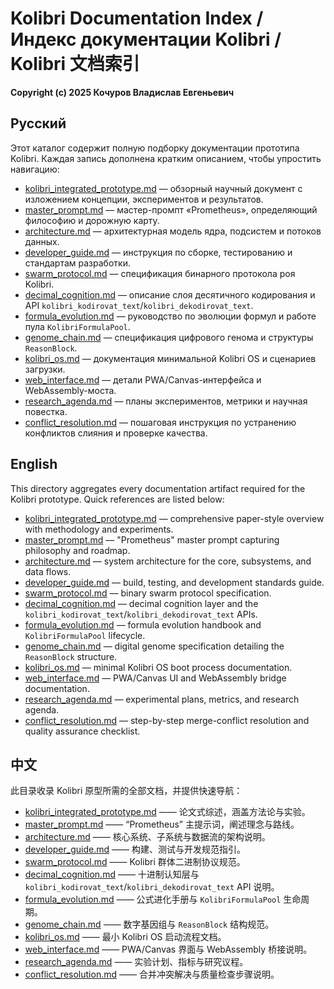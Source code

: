 # Kolibri Documentation Index / Индекс документации Kolibri / Kolibri 文档索引

**Copyright (c) 2025 Кочуров Владислав Евгеньевич**

## Русский

Этот каталог содержит полную подборку документации прототипа Kolibri. Каждая запись дополнена кратким описанием, чтобы упростить навигацию:

- [kolibri_integrated_prototype.md](kolibri_integrated_prototype.md) — обзорный научный документ с изложением концепции, экспериментов и результатов.
- [master_prompt.md](master_prompt.md) — мастер-промпт «Prometheus», определяющий философию и дорожную карту.
- [architecture.md](architecture.md) — архитектурная модель ядра, подсистем и потоков данных.
- [developer_guide.md](developer_guide.md) — инструкция по сборке, тестированию и стандартам разработки.
- [swarm_protocol.md](swarm_protocol.md) — спецификация бинарного протокола роя Kolibri.
- [decimal_cognition.md](decimal_cognition.md) — описание слоя десятичного кодирования и API `kolibri_kodirovat_text`/`kolibri_dekodirovat_text`.
- [formula_evolution.md](formula_evolution.md) — руководство по эволюции формул и работе пула `KolibriFormulaPool`.
- [genome_chain.md](genome_chain.md) — спецификация цифрового генома и структуры `ReasonBlock`.
- [kolibri_os.md](kolibri_os.md) — документация минимальной Kolibri OS и сценариев загрузки.
- [web_interface.md](web_interface.md) — детали PWA/Canvas-интерфейса и WebAssembly-моста.
- [research_agenda.md](research_agenda.md) — планы экспериментов, метрики и научная повестка.
- [conflict_resolution.md](conflict_resolution.md) — пошаговая инструкция по устранению конфликтов слияния и проверке качества.

## English

This directory aggregates every documentation artifact required for the Kolibri prototype. Quick references are listed below:

- [kolibri_integrated_prototype.md](kolibri_integrated_prototype.md) — comprehensive paper-style overview with methodology and experiments.
- [master_prompt.md](master_prompt.md) — "Prometheus" master prompt capturing philosophy and roadmap.
- [architecture.md](architecture.md) — system architecture for the core, subsystems, and data flows.
- [developer_guide.md](developer_guide.md) — build, testing, and development standards guide.
- [swarm_protocol.md](swarm_protocol.md) — binary swarm protocol specification.
- [decimal_cognition.md](decimal_cognition.md) — decimal cognition layer and the `kolibri_kodirovat_text`/`kolibri_dekodirovat_text` APIs.
- [formula_evolution.md](formula_evolution.md) — formula evolution handbook and `KolibriFormulaPool` lifecycle.
- [genome_chain.md](genome_chain.md) — digital genome specification detailing the `ReasonBlock` structure.
- [kolibri_os.md](kolibri_os.md) — minimal Kolibri OS boot process documentation.
- [web_interface.md](web_interface.md) — PWA/Canvas UI and WebAssembly bridge documentation.
- [research_agenda.md](research_agenda.md) — experimental plans, metrics, and research agenda.
- [conflict_resolution.md](conflict_resolution.md) — step-by-step merge-conflict resolution and quality assurance checklist.

## 中文

此目录收录 Kolibri 原型所需的全部文档，并提供快速导航：

- [kolibri_integrated_prototype.md](kolibri_integrated_prototype.md) —— 论文式综述，涵盖方法论与实验。
- [master_prompt.md](master_prompt.md) —— “Prometheus” 主提示词，阐述理念与路线。
- [architecture.md](architecture.md) —— 核心系统、子系统与数据流的架构说明。
- [developer_guide.md](developer_guide.md) —— 构建、测试与开发规范指引。
- [swarm_protocol.md](swarm_protocol.md) —— Kolibri 群体二进制协议规范。
- [decimal_cognition.md](decimal_cognition.md) —— 十进制认知层与 `kolibri_kodirovat_text`/`kolibri_dekodirovat_text` API 说明。
- [formula_evolution.md](formula_evolution.md) —— 公式进化手册与 `KolibriFormulaPool` 生命周期。
- [genome_chain.md](genome_chain.md) —— 数字基因组与 `ReasonBlock` 结构规范。
- [kolibri_os.md](kolibri_os.md) —— 最小 Kolibri OS 启动流程文档。
- [web_interface.md](web_interface.md) —— PWA/Canvas 界面与 WebAssembly 桥接说明。
- [research_agenda.md](research_agenda.md) —— 实验计划、指标与研究议程。
- [conflict_resolution.md](conflict_resolution.md) —— 合并冲突解决与质量检查步骤说明。


